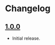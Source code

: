 # Changelog

## [1.0.0]

- Initial release.

[1.0.0]: https://github.com/4ops/terraform-digitalocean-ethereum-geth/releases/tag/v1.0.0
[changelog]: https://github.com/4ops/terraform-digitalocean-ethereum-geth/blob/master/CHANGELOG.md
